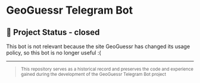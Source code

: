 # GeoGuessr Telegram Bot

## 🚫 Project Status - closed

This bot is not relevant because the site GeoGuessr has changed its usage policy, so this bot is no longer useful :( 
***
><sub>This repository serves as a historical record and preserves the code and experience gained during the development of the GeoGuessr Telegram Bot project</sub>
